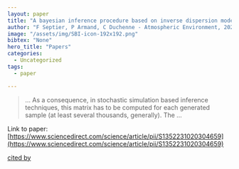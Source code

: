 ```yaml
---
layout: paper
title: "A bayesian inference procedure based on inverse dispersion modelling for source term estimation in built-up environments"
author: "F Septier, P Armand, C Duchenne - Atmospheric Environment, 2020 - Elsevier"
image: "/assets/img/SBI-icon-192x192.png"
bibtex: "None"
hero_title: "Papers"
categories:
  - Uncategorized
tags:
  - paper

---
```

>… As a consequence, in stochastic simulation based inference techniques, this matrix has to be computed for each generated sample (at least several thousands, generally). The …

Link to paper: [https://www.sciencedirect.com/science/article/pii/S1352231020304659](https://www.sciencedirect.com/science/article/pii/S1352231020304659)

[cited by](https://scholar.google.com/scholar?cites=7341488199973278026&as_sdt=2005&sciodt=0,5&hl=en&num=20)
